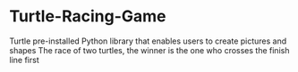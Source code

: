 # Turtle-Racing-Game
Turtle pre-installed Python library that enables users to create pictures and shapes
The race of two turtles, the winner is the one who crosses the finish line first
